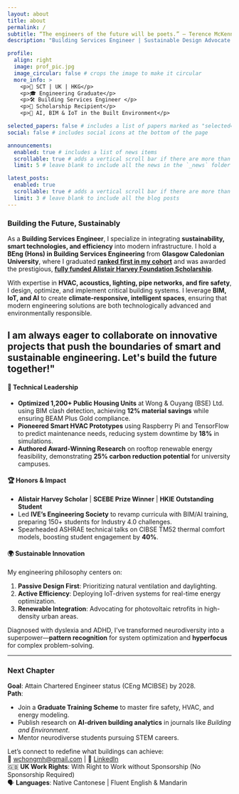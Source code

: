 ```yaml
---
layout: about
title: about
permalink: /
subtitle: “The engineers of the future will be poets.” ― Terence McKenna
description: "Building Services Engineer | Sustainable Design Advocate | IoT Innovator"

profile:
  align: right
  image: prof_pic.jpg
  image_circular: false # crops the image to make it circular
  more_info: >
    <p>📍 SCT | UK | HKG</p>
    <p>🎓 Engineering Graduate</p>
    <p>🛠️ Building Services Engineer </p>
    <p>🏅 Scholarship Recipient</p>
    <p>🌟 AI, BIM & IoT in the Built Environment</p>

selected_papers: false # includes a list of papers marked as "selected={true}"
social: false # includes social icons at the bottom of the page

announcements:
  enabled: true # includes a list of news items
  scrollable: true # adds a vertical scroll bar if there are more than 3 news items
  limit: 5 # leave blank to include all the news in the `_news` folder

latest_posts:
  enabled: true
  scrollable: true # adds a vertical scroll bar if there are more than 3 new posts items
  limit: 3 # leave blank to include all the blog posts
---
```


### Building the Future, Sustainably  
As a **Building Services Engineer**, I specialize in integrating **sustainability, smart technologies, and efficiency** into modern infrastructure. I hold a **BEng (Hons) in Building Services Engineering** from **Glasgow Caledonian University**, where I graduated [**ranked first in my cohort**]([https://www.gcu.ac.uk/aboutgcu/universitynews/celebrating-success-in-the-school-of-computing,-engineering-and-built-environment]) and was awarded the prestigious, [**fully funded Alistair Harvey Foundation Scholarship**]([https://www.vtc.edu.hk/home/en/media-newsroom/vtc-digest/ive-engineering-students-conferred-scholarship-for-pursuing-professional-development-in-uk.html]). 

With expertise in **HVAC, acoustics, lighting, pipe networks, and fire safety**, I design, optimize, and implement critical building systems. I leverage **BIM, IoT, and AI** to create **climate-responsive, intelligent spaces**, ensuring that modern engineering solutions are both technologically advanced and environmentally responsible.

I am always eager to collaborate on **innovative projects** that push the boundaries of **smart and sustainable engineering**. Let's build the future together!" 
---

#### 🔧 Technical Leadership  
- **Optimized 1,200+ Public Housing Units** at Wong & Ouyang (BSE) Ltd. using BIM clash detection, achieving **12% material savings** while ensuring BEAM Plus Gold compliance.  
- **Pioneered Smart HVAC Prototypes** using Raspberry Pi and TensorFlow to predict maintenance needs, reducing system downtime by **18%** in simulations.  
- **Authored Award-Winning Research** on rooftop renewable energy feasibility, demonstrating **25% carbon reduction potential** for university campuses.  

#### 🏆 Honors & Impact  
- **Alistair Harvey Scholar** | **SCEBE Prize Winner** | **HKIE Outstanding Student**  
- Led **IVE’s Engineering Society** to revamp curricula with BIM/AI training, preparing 150+ students for Industry 4.0 challenges.  
- Spearheaded ASHRAE technical talks on CIBSE TM52 thermal comfort models, boosting student engagement by **40%**.  

#### 🌍 Sustainable Innovation  
My engineering philosophy centers on:  
1. **Passive Design First**: Prioritizing natural ventilation and daylighting.  
2. **Active Efficiency**: Deploying IoT-driven systems for real-time energy optimization.  
3. **Renewable Integration**: Advocating for photovoltaic retrofits in high-density urban areas.  

Diagnosed with dyslexia and ADHD, I’ve transformed neurodiversity into a superpower—**pattern recognition** for system optimization and **hyperfocus** for complex problem-solving.

---

### Next Chapter  
**Goal**: Attain Chartered Engineer status (CEng MCIBSE) by 2028.  
**Path**:  
- Join a **Graduate Training Scheme** to master fire safety, HVAC, and energy modeling.  
- Publish research on **AI-driven building analytics** in journals like *Building and Environment*.  
- Mentor neurodiverse students pursuing STEM careers.  

Let’s connect to redefine what buildings can achieve:  
📧 [wchongmh@gmail.com](mailto:wchongmh@gmail.com) | 💼 [LinkedIn](https://linkedin.com/in/wchongmh/)  
🇬🇧 **UK Work Rights**: With Right to Work without Sponsorship (No Sponsorship Required)  
🗣️ **Languages**: Native Cantonese | Fluent English & Mandarin  
